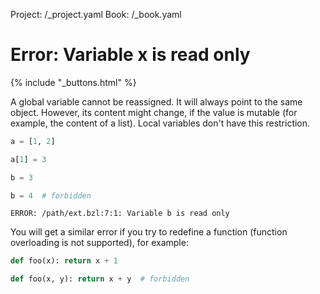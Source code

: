 Project: /_project.yaml
Book: /_book.yaml

# Error: Variable x is read only

{% include "_buttons.html" %}

A global variable cannot be reassigned. It will always point to the same object.
However, its content might change, if the value is mutable (for example, the
content of a list). Local variables don't have this restriction.

```python
a = [1, 2]

a[1] = 3

b = 3

b = 4  # forbidden
```

`ERROR: /path/ext.bzl:7:1: Variable b is read only`

You will get a similar error if you try to redefine a function (function
overloading is not supported), for example:

```python
def foo(x): return x + 1

def foo(x, y): return x + y  # forbidden
```
